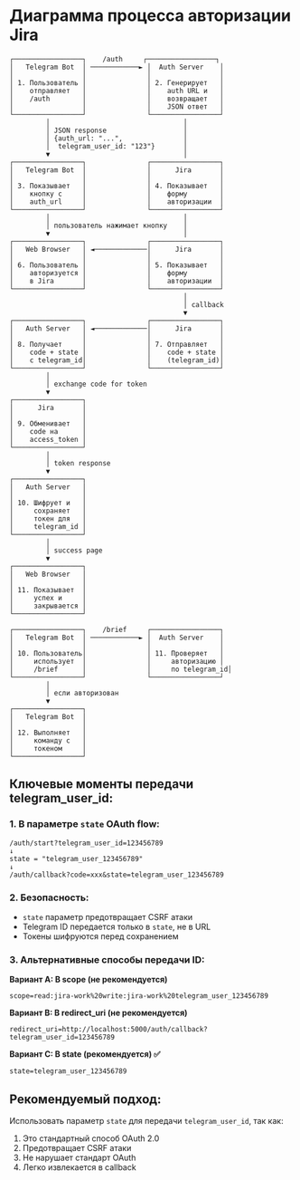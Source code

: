 # Диаграмма процесса авторизации Jira

```
┌─────────────────┐    /auth     ┌─────────────────┐
│   Telegram Bot  │ ────────────► │  Auth Server    │
│                 │               │                 │
│ 1. Пользователь │               │ 2. Генерирует   │
│    отправляет   │               │    auth URL и   │
│    /auth        │               │    возвращает   │
│                 │               │    JSON ответ   │
└─────────────────┘               └─────────────────┘
         │                                 │
         │ JSON response                   │
         │ {auth_url: "...",               │
         │  telegram_user_id: "123"}       │
         ▼                                 │
┌─────────────────┐               ┌─────────────────┐
│   Telegram Bot  │               │      Jira       │
│                 │               │                 │
│ 3. Показывает   │               │ 4. Показывает   │
│    кнопку с     │               │    форму        │
│    auth_url     │               │    авторизации  │
└─────────────────┘               └─────────────────┘
         │                                 │
         │ пользователь нажимает кнопку    │
         ▼                                 │
┌─────────────────┐               ┌─────────────────┐
│   Web Browser   │ ◄─────────────│      Jira       │
│                 │               │                 │
│ 6. Пользователь │               │ 5. Показывает   │
│    авторизуется │               │    форму        │
│    в Jira       │               │    авторизации  │
└─────────────────┘               └─────────────────┘
                                           │
                                           │ callback
                                           ▼
┌─────────────────┐               ┌─────────────────┐
│   Auth Server   │ ◄─────────────│      Jira       │
│                 │               │                 │
│ 8. Получает     │               │ 7. Отправляет   │
│    code + state │               │    code + state │
│    с telegram_id│               │    (telegram_id)│
└─────────────────┘               └─────────────────┘
         │
         │ exchange code for token
         ▼
┌─────────────────┐
│      Jira       │
│                 │
│ 9. Обменивает   │
│    code на      │
│    access_token │
└─────────────────┘
         │
         │ token response
         ▼
┌─────────────────┐
│   Auth Server   │
│                 │
│ 10. Шифрует и   │
│     сохраняет   │
│     токен для   │
│     telegram_id │
└─────────────────┘
         │
         │ success page
         ▼
┌─────────────────┐
│   Web Browser   │
│                 │
│ 11. Показывает  │
│     успех и     │
│     закрывается │
└─────────────────┘

┌─────────────────┐    /brief     ┌─────────────────┐
│   Telegram Bot  │ ────────────► │  Auth Server    │
│                 │               │                 │
│ 10. Пользователь│               │ 11. Проверяет   │
│     использует  │               │     авторизацию │
│     /brief      │               │     по telegram_id│
└─────────────────┘               └─────────────────┘
         │
         │ если авторизован
         ▼
┌─────────────────┐
│   Telegram Bot  │
│                 │
│ 12. Выполняет   │
│     команду с   │
│     токеном     │
└─────────────────┘
```

## Ключевые моменты передачи telegram_user_id:

### 1. В параметре `state` OAuth flow:
```
/auth/start?telegram_user_id=123456789
↓
state = "telegram_user_123456789"
↓
/auth/callback?code=xxx&state=telegram_user_123456789
```

### 2. Безопасность:
- `state` параметр предотвращает CSRF атаки
- Telegram ID передается только в `state`, не в URL
- Токены шифруются перед сохранением

### 3. Альтернативные способы передачи ID:

**Вариант A: В scope (не рекомендуется)**
```
scope=read:jira-work%20write:jira-work%20telegram_user_123456789
```

**Вариант B: В redirect_uri (не рекомендуется)**
```
redirect_uri=http://localhost:5000/auth/callback?telegram_user_id=123456789
```

**Вариант C: В state (рекомендуется) ✅**
```
state=telegram_user_123456789
```

## Рекомендуемый подход:

Использовать параметр `state` для передачи `telegram_user_id`, так как:
1. Это стандартный способ OAuth 2.0
2. Предотвращает CSRF атаки
3. Не нарушает стандарт OAuth
4. Легко извлекается в callback
